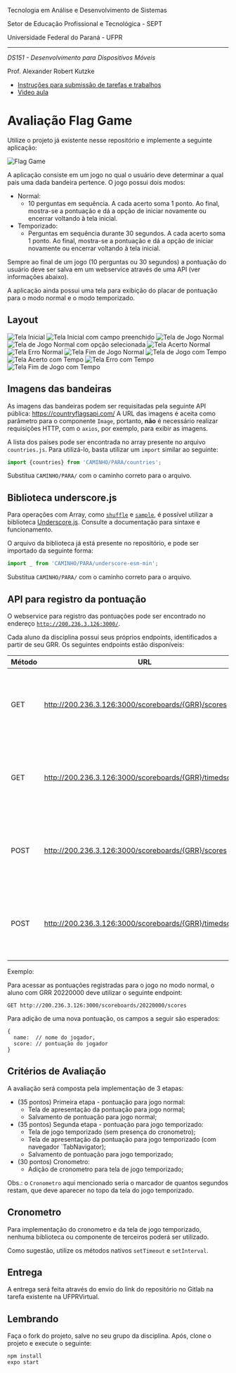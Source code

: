 Tecnologia em Análise e Desenvolvimento de Sistemas

Setor de Educação Profissional e Tecnológica - SEPT

Universidade Federal do Paraná - UFPR

---

*DS151 - Desenvolvimento para Dispositivos Móveis*

Prof. Alexander Robert Kutzke

* [Instruções para submissão de tarefas e trabalhos](https://gitlab.tadsufpr.net.br/ds122-alexkutzke/material/blob/master/instrucoes_submissao_tarefas_e_trabalhos.md)
* [Video aula](https://www.youtube.com/watch?v=d6ZTnQNhoCo)

# Avaliação Flag Game 

Utilize o projeto já existente nesse repositório e implemente a seguinte aplicação:

![Flag Game](images/timed.gif)

A aplicação consiste em um jogo no qual o usuário deve determinar a qual país uma dada bandeira pertence. O jogo possui dois modos:

* Normal:
  - 10 perguntas em sequência. A cada acerto soma 1 ponto. Ao final, mostra-se a pontuação e dá a opção de iniciar novamente ou encerrar voltando à tela inicial.
* Temporizado:
  - Perguntas em sequência durante 30 segundos. A cada acerto soma 1 ponto. Ao final, mostra-se a pontuação e dá a opção de iniciar novamente ou encerrar voltando à tela inicial.

Sempre ao final de um jogo (10 perguntas ou 30 segundos) a pontuação do usuário deve ser salva em um webservice através de uma API (ver informações abaixo).

A aplicação ainda possui uma tela para exibição do placar de pontuação para o modo normal e o modo temporizado.

## Layout

![Tela Inicial](images/home1.png)
![Tela Inicial com campo preenchido](images/home2.png)
![Tela de Jogo Normal](images/game1.png)
![Tela de Jogo Normal com opção selecionada](images/game2.png)
![Tela Acerto Normal](images/hit.png)
![Tela Erro Normal](images/miss.png)
![Tela Fim de Jogo Normal](images/end.png)
![Tela de Jogo com Tempo](images/timed1.png)
![Tela Acerto com Tempo](images/hit_timed.png)
![Tela Erro com Tempo](images/miss_timed.png)
![Tela Fim de Jogo com Tempo](images/end_timed.png)

## Imagens das bandeiras

As imagens das bandeiras podem ser requisitadas pela seguinte API pública: https://countryflagsapi.com/
A URL das imagens é aceita como parâmetro para o componente `Image`, portanto, **não** é necessário realizar requisições HTTP, com o `axios`, por exemplo, para exibir as imagens.

A lista dos países pode ser encontrada no array presente no arquivo `countries.js`.
Para utilizá-lo, basta utilizar um `import` similar ao seguinte:

```js
import {countries} from 'CAMINHO/PARA/countries';
```

Substitua `CAMINHO/PARA/` com o caminho correto para o arquivo.

## Biblioteca underscore.js

Para operações com Array, como [`shuffle`](https://underscorejs.org/#shuffle) e [`sample`](https://underscorejs.org/#sample), é possível utilizar a biblioteca [Underscore.js](https://underscorejs.org/). Consulte a documentação para sintaxe e funcionamento.

O arquivo da biblioteca já está presente no repositório, e pode ser importado da seguinte forma:

```js
import _ from 'CAMINHO/PARA/underscore-esm-min';
```

Substitua `CAMINHO/PARA/` com o caminho correto para o arquivo.

## API para registro da pontuação

O webservice para registro das pontuações pode ser encontrado no endereço [`http://200.236.3.126:3000/`](http://200.236.3.126:3000/).

Cada aluno da disciplina possui seus próprios endpoints, identificados a partir de seu GRR.
Os seguintes endpoints estão disponíveis:

| Método | URL                                                     | Descrição                                                                     |
|--------|---------------------------------------------------------|-------------------------------------------------------------------------------|
| GET    | http://200.236.3.126:3000/scoreboards/{GRR}/scores      | Lista pontuações salvas para o GRR informado com o jogo no modo normal.       |
| GET    | http://200.236.3.126:3000/scoreboards/{GRR}/timedscores | Lista pontuações salvas para o GRR informado com o jogo no modo temporizado.  |
| POST   | http://200.236.3.126:3000/scoreboards/{GRR}/scores      | Salva uma nova pontuação para o GRR informado com o jogo no modo normal.      |
| POST   | http://200.236.3.126:3000/scoreboards/{GRR}/timedscores | Salva uma nova pontuação para o GRR informado com o jogo no modo temporizado. |

Exemplo:

Para acessar as pontuações registradas para o jogo no modo normal, o aluno com GRR 20220000 deve utilizar o seguinte endpoint:

```
GET http://200.236.3.126:3000/scoreboards/20220000/scores 
```

Para adição de uma nova pontuação, os campos a seguir são esperados:

```
{
  name:  // nome do jogador,
  score: // pontuação do jogador
}
```

## Critérios de Avaliação

A avaliação será composta pela implementação de 3 etapas:

- (35 pontos) Primeira etapa - pontuação para jogo normal:
  - Tela de apresentação da pontuação para jogo normal; 
  - Salvamento de pontuação para jogo normal;
- (35 pontos) Segunda etapa - pontuação para jogo temporizado:
  - Tela de jogo temporizado (sem presença do cronometro);
  - Tela de apresentação da pontuação para jogo temporizado (com navegador `TabNavigator); 
  - Salvamento de pontuação para jogo temporizado;
- (30 pontos) Cronometro:
  - Adição de cronometro para tela de jogo temporizado;

Obs.: o `Cronometro` aqui mencionado seria o marcador de quantos segundos restam, que deve aparecer no topo da tela do jogo temporizado.

## Cronometro

Para implementação do cronometro e da tela de jogo temporizado, nenhuma biblioteca ou componente de terceiros poderá ser utilizado.

Como sugestão, utilize os métodos nativos `setTimeout` e `setInterval`.

## Entrega

A entrega será feita através do envio do link do repositório no Gitlab na tarefa existente na UFPRVirtual.

## Lembrando

Faça o fork do projeto, salve no seu grupo da disciplina.
Após, clone o projeto e execute o seguinte:

```
npm install
expo start
```
